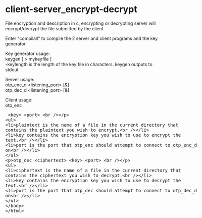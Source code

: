 # client-server_encrypt-decrypt

File encryption and description in c, encrypting or decrypting server will encrypt/decrypt the file submitted by the client<br />

Enter "compilall" to compile the 2 server and client programs and the key generator<br />

Key generator usage:<br />
  keygen <keylength> [ > mykeyfile ]<br />
  -keylength is the length of the key file in characters. keygen outputs to stdout<br />
  
Server usage:<br />
 otp_enc_d <listening_port> [&]<br />
 otp_dec_d <listening_port> [&]<br />

Client usage:<br />
 otp_enc <plaintext> <key> <port>  <br />
 - plaintext is the name of a file in the current directory that contains the plaintext you wish to encrypt.<br />
 - key contains the encryption key you wish to use to encrypt the text.<br />
 - port is the port that otp_enc should attempt to connect to otp_enc_d on<br />
 
 otp_dec <ciphertext> <key> <port>  <br />
 - ciphertext is the name of a file in the current directory that contains the ciphertext you wish to decrypt.<br />
 - key contains the encryption key you wish to use to decrypt the text.<br />
 - port is the port that otp_dec should attempt to connect to otp_dec_d on<br />
 

